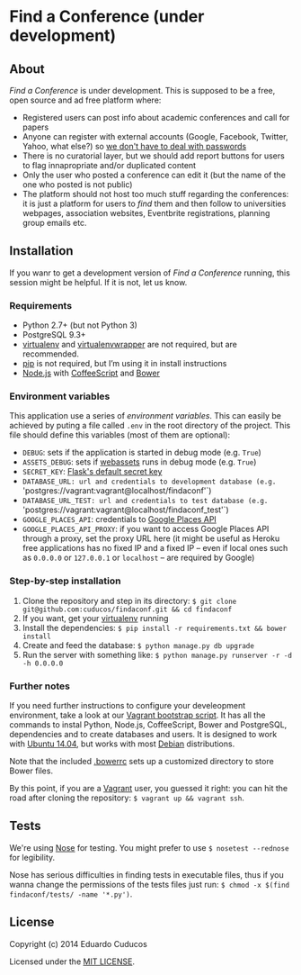 # Find a Conference (under development)

## About

_Find a Conference_ is under development. This is supposed to be a free, open source and ad free platform where:

* Registered users can post info about academic conferences and call for papers
* Anyone can register with external accounts (Google, Facebook, Twitter, Yahoo, what else?) so [we don't have to deal with passwords](http://youtu.be/8ZtInClXe1Q)
* There is no curatorial layer, but we should add report buttons for users to flag innapropriate and/or duplicated content
* Only the user who posted a conference can edit it (but the name of the one who posted is not public)
* The platform should not host too much stuff regarding the conferences: it is just a platform for users to *find* them and then follow to universities webpages, association websites, Eventbrite registrations, planning group emails etc.

## Installation

If you wanr to get a development version of *Find a Conference* running, this session might be helpful. If it is not, let us know.

### Requirements

* Python 2.7+ (but not Python 3)
* PostgreSQL 9.3+
* [virtualenv](https://virtualenv.pypa.io/) and [virtualenvwrapper](http://virtualenvwrapper.readthedocs.org/) are not required, but are recommended.
* [pip](https://github.com/pypa/pip) is not required, but I’m using it in install instructions
* [Node.js](http://nodejs.org/) with [CoffeeScript](http://coffeescript.org/) and [Bower](http://bower.io/)

### Environment variables

This application use a series of *environment variables*. This can easily be achieved by puting a file called `.env` in the root directory of the project. This file should define this variables (most of them are optional):

* `DEBUG`: sets if the application is started in debug mode (e.g. `True`)
* `ASSETS_DEBUG`: sets if [webassets](http://webassets.readthedocs.org/en/latest/environment.html?highlight=debug#webassets.env.Environment.debug) runs in debug mode (e.g. `True`)
* `SECRET_KEY`: [Flask's default secret key](http://flask.pocoo.org/docs/0.10/api/#flask.Flask.secret_key)
* `DATABASE_URL: url and credentials to development database (e.g. `'postgres://vagrant:vagrant@localhost/findaconf'`)  
* `DATABASE_URL_TEST: url and credentials to test database (e.g. `'postgres://vagrant:vagrant@localhost/findaconf_test'`)  
* `GOOGLE_PLACES_API`: credentials to [Google Places API](https://developers.google.com/places/documentation/)
* `GOOGLE_PLACES_API_PROXY`: if you want to access Google Places API through a proxy, set the proxy URL here (it might be useful as Heroku free applications has no fixed IP and a fixed IP – even if local ones such as `0.0.0.0` or `127.0.0.1` or `localhost` – are required by Google)

### Step-by-step installation

1. Clone the repository and step in its directory: `$ git clone git@github.com:cuducos/findaconf.git && cd findaconf`
1. If you want, get your [virtualenv](https://pypi.python.org/pypi/virtualenv) running
1. Install the dependencies: `$ pip install -r requirements.txt && bower install` 
1. Create and feed the database: `$ python manage.py db upgrade`
1. Run the server with something like: `$ python manage.py runserver -r -d -h 0.0.0.0`

### Further notes

If you need further instructions to configure your develeopment environment, take a look at our [Vagrant bootstrap script](/Vagrant.sh). It has all the commands to instal Python, Node.js, CoffeeScript, Bower and PostgreSQL, dependencies and to create databases and users. It is designed to work with [Ubuntu 14.04](http://releases.ubuntu.com/trusty/), but works with most [Debian](http://debian.org) distributions.

Note that the included [.bowerrc](/.bowerrc) sets up a customized directory to store Bower files.

By this point, if you are a [Vagrant](https://www.vagrantup.com/) user, you guessed it right: you can hit the road after cloning the repository: `$ vagrant up && vagrant ssh`.

## Tests

We're using [Nose](https://nose.readthedocs.org) for testing. You might prefer to use `$ nosetest --rednose` for legibility. 

Nose has serious difficulties in finding tests in executable files, thus if you wanna change the permissions of the tests files just run: `$ chmod -x $(find findaconf/tests/ -name '*.py')`.

## License

Copyright (c) 2014 Eduardo Cuducos

Licensed under the [MIT LICENSE](LICENSE).
